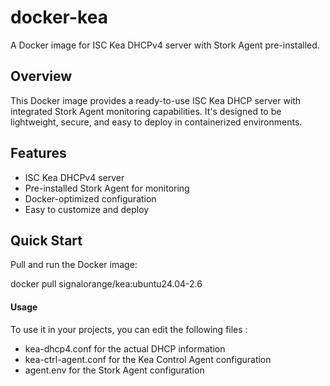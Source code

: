 # docker-kea

A Docker image for ISC Kea DHCPv4 server with Stork Agent pre-installed.

## Overview

This Docker image provides a ready-to-use ISC Kea DHCP server with integrated Stork Agent monitoring capabilities. It's designed to be lightweight, secure, and easy to deploy in containerized environments.

## Features

- ISC Kea DHCPv4 server
- Pre-installed Stork Agent for monitoring
- Docker-optimized configuration
- Easy to customize and deploy

## Quick Start

Pull and run the Docker image:


docker pull signalorange/kea:ubuntu24.04-2.6

#### Usage

To use it in your projects, you can edit the following files :
- kea-dhcp4.conf for the actual DHCP information
- kea-ctrl-agent.conf for the Kea Control Agent configuration
- agent.env for the Stork Agent configuration